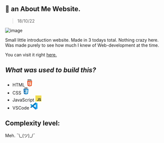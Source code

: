 ## 🎫 an About Me Website.

> 18/10/22

![image](https://github.com/user-attachments/assets/9f13de72-f22a-40dd-a3f6-7b9ad53b05cb)


Small little introduction website. Made in 3 todays total.
Nothing crazy here. Was made purely to see how much I knew of Web-development at the time.

You can visit it right [here.](https://euigor.github.io/projeto-mini-portfolio/)


## *What was used to build this?*

- HTML <a href="https://www.w3.org/html/" target="_blank" rel="noreferrer"> <img src="https://raw.githubusercontent.com/devicons/devicon/master/icons/html5/html5-original-wordmark.svg" alt="html5" width="23" height="23"/> </a>
- CSS <a href="https://www.w3schools.com/css/" target="_blank" rel="noreferrer"> <img src="https://raw.githubusercontent.com/devicons/devicon/master/icons/css3/css3-original-wordmark.svg" alt="css3" width="23" height="23"/> </a>
- JavaScript  <a href="https://developer.mozilla.org/en-US/docs/Web/JavaScript" target="_blank" rel="noreferrer"> <img src="https://raw.githubusercontent.com/devicons/devicon/master/icons/javascript/javascript-original.svg" alt="javascript" width="20" height="20"/> </a>
- VSCode <a href="https://code.visualstudio.com" target="_blank" rel="noreferrer"><img src="https://github.com/devicons/devicon/blob/master/icons/vscode/vscode-original.svg" alt="vscode" width="23" height="23"/> </a>


## Complexity level:

<p>Meh. ¯\_(ツ)_/¯</p>
  
  
